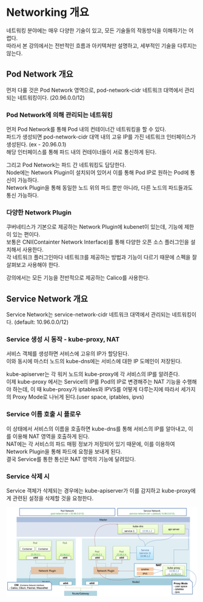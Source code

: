 # Networking 개요

네트워킹 분야에는 매우 다양한 기술이 있고, 모든 기술들의 작동방식을 이해하기는 어렵다.  
따라서 본 강의에서는 전반적인 흐름과 아키텍쳐만 설명하고, 세부적인 기술을 다루지는 않는다.

## Pod Network 개요

먼저 다룰 것은 Pod Network 영역으로, pod-network-cidr 네트워크 대역에서 관리되는 네트워킹이다. (20.96.0.0/12)

### Pod Network에 의해 관리되는 네트워킹

먼저 Pod Network를 통해 Pod 내의 컨테이너간 네트워킹을 할 수 있다.  
파드가 생성되면 pod-network-cidr 대역 내의 고유 IP를 가진 네트워크 인터페이스가 생성된다. (ex - 20.96.0.1)  
해당 인터페이스를 통해 파드 내의 컨테이너들이 서로 통신하게 된다.

그리고 Pod Network는 파드 간 네트워킹도 담당한다.   
Node에는 Network Plugin이 설치되어 있어서 이를 통해 Pod IP로 원하는 Pod에 통신이 가능하다.    
Network Plugin을 통해 동일한 노드 위의 파드 뿐만 아니라, 다른 노드의 파드들과도 통신 가능하다.  

### 다양한 Network Plugin

쿠버네티스가 기본으로 제공하는 Network Plugin에 kubenet이 있는데, 기능에 제한이 있는 편이다.  
보통은 CNI(Containter Network Interface)를 통해 다양한 오픈 소스 플러그인을 설치해서 사용한다.  
각 네트워크 플러그인마다 네트워크를 제공하는 방법과 기능이 다르기 때문에 스펙을 잘 살펴보고 사용해야 한다.

강의에서는 모든 기능을 전반적으로 제공하는 Calico를 사용한다.

## Service Network 개요

Service Network는 service-network-cidr 네트워크 대역에서 관리되는 네트워킹이다. (default: 10.96.0.0/12)

### Service 생성 시 동작 - kube-proxy, NAT

서비스 객체를 생성하면 서비스에 고유의 IP가 할당된다.  
이와 동시에 마스터 노드의 kube-dns에는 서비스에 대한 IP 도메인이 저장된다.

kube-apiserver는 각 워커 노드의 kube-proxy에 각 서비스의 IP를 알려준다.  
이제 kube-proxy 에서는 Service의 IP를 Pod의 IP로 변경해주는 NAT 기능을 수행해야 하는데, 이 때 kube-proxy가 iptables와 IPVS를 어떻게 다루는지에 따라서 세가지의 Proxy Mode로 나뉘게 된다.(user space, iptables, ipvs)

### Service 이름 호출 시 플로우

이 상태에서 서비스의 이름을 호출하면 kube-dns를 통해 서비스의 IP를 알아내고, 이를 이용해 NAT 영역을 호출하게 된다.  
NAT에는 각 서비스의 파드 매핑 정보가 저장되어 있기 때문에, 이를 이용하여 Network Plugin을 통해 파드에 요청을 보내게 된다.  
결국 Service를 통한 통신은 NAT 영역의 기능에 달려있다.

### Service 삭제 시

Service 객체가 삭제되는 경우에는 kube-apiserver가 이를 감지하고 kube-proxy에게 관련된 설정을 삭제할 것을 요청한다.

<img src="./images/3_Networking1.png" />
